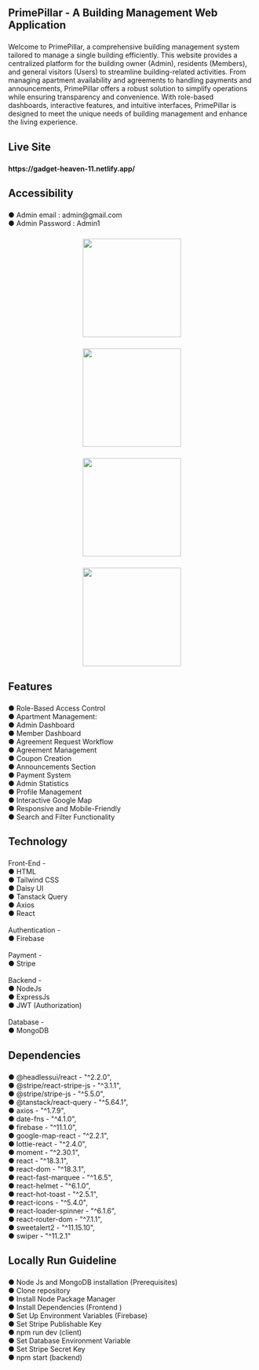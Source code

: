 <h2 align="left">PrimePillar - A Building Management Web Application</h2>

###

<p align="left">Welcome to PrimePillar, a comprehensive building management system tailored to manage a single building efficiently. This website provides a centralized platform for the building owner (Admin), residents (Members), and general visitors (Users) to streamline building-related activities. From managing apartment availability and agreements to handling payments and announcements, PrimePillar offers a robust solution to simplify operations while ensuring transparency and convenience. With role-based dashboards, interactive features, and intuitive interfaces, PrimePillar is designed to meet the unique needs of building management and enhance the living experience.</p>

###

<h2 align="left">Live Site</h2>

###

<h4 align="left">https://gadget-heaven-11.netlify.app/</h4>

###

<h2 align="left">Accessibility</h2>

###

<p align="left">● Admin email : admin@gmail.com <br>● Admin Password : Admin1</p>

###

<div align="center">
  <img height="200" src="https://i.ibb.co.com/5GJpzF1/Screenshot-2025-01-19-030859.png"  />
</div>

###

<div align="center">
  <img height="200" src="https://i.ibb.co.com/xMXzPG5/Screenshot-2025-01-19-030922.png"  />
</div>

###

<div align="center">
  <img height="200" src="https://i.ibb.co.com/R0NkVCv/Screenshot-2025-01-19-031222.png"  />
</div>

###

<div align="center">
  <img height="200" src="https://i.ibb.co.com/Qm2j5rx/Screenshot-2025-01-19-031407.png"  />
</div>

###

<h2 align="left">Features</h2>

###

<p align="left">● Role-Based Access Control<br>● Apartment Management:<br>● Admin Dashboard<br>● Member Dashboard<br>● Agreement Request Workflow<br>● Agreement Management<br>● Coupon Creation<br>● Announcements Section<br>● Payment System<br>● Admin Statistics<br>● Profile Management<br>● Interactive Google Map<br>● Responsive and Mobile-Friendly<br>● Search and Filter Functionality</p>

###

<h2 align="left">Technology</h2>

###

<p align="left">Front-End -<br>● HTML<br>● Tailwind CSS<br>●  Daisy UI<br>● Tanstack Query<br>● Axios<br>●  React<br><br>Authentication -<br>● Firebase<br><br>Payment -<br>● Stripe<br><br>Backend -<br>● NodeJs<br>● ExpressJs<br>● JWT (Authorization)<br><br>Database -<br>● MongoDB</p>

###

<h2 align="left">Dependencies</h2>

###

<p align="left">● @headlessui/react - "^2.2.0",<br>● @stripe/react-stripe-js - "^3.1.1",<br>● @stripe/stripe-js - "^5.5.0",<br>● @tanstack/react-query - "^5.64.1",<br>● axios - "^1.7.9",<br>● date-fns - "^4.1.0",<br>● firebase - "^11.1.0",<br>● google-map-react - "^2.2.1",<br>● lottie-react - "^2.4.0",<br>● moment - "^2.30.1",<br>● react - "^18.3.1",<br>● react-dom - "^18.3.1",<br>● react-fast-marquee - "^1.6.5",<br>● react-helmet - "^6.1.0",<br>● react-hot-toast - "^2.5.1",<br>● react-icons - "^5.4.0",<br>● react-loader-spinner - "^6.1.6",<br>● react-router-dom - "^7.1.1",<br>● sweetalert2 - "^11.15.10",<br>● swiper - "^11.2.1"</p>

###

<h2 align="left">Locally Run Guideline</h2>

###

<p align="left">● Node Js and MongoDB installation (Prerequisites)<br>● Clone repository<br>● Install Node Package Manager<br>● Install Dependencies (Frontend )<br>● Set Up Environment Variables (Firebase)<br>● Set Stripe Publishable Key<br>● npm run dev (client)<br>● Set Database Environment Variable<br>●  Set Stripe Secret Key<br>● npm start (backend)</p>

###